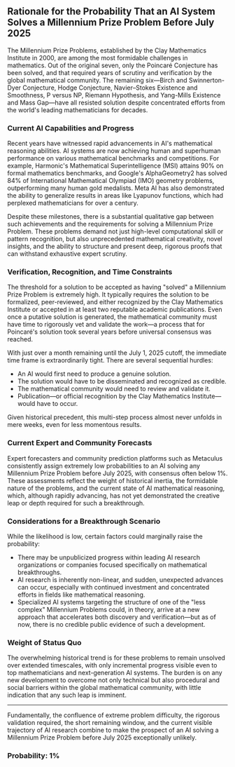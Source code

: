 ## Rationale for the Probability That an AI System Solves a Millennium Prize Problem Before July 2025

The Millennium Prize Problems, established by the Clay Mathematics Institute in 2000, are among the most formidable challenges in mathematics. Out of the original seven, only the Poincaré Conjecture has been solved, and that required years of scrutiny and verification by the global mathematical community. The remaining six—Birch and Swinnerton-Dyer Conjecture, Hodge Conjecture, Navier–Stokes Existence and Smoothness, P versus NP, Riemann Hypothesis, and Yang-Mills Existence and Mass Gap—have all resisted solution despite concentrated efforts from the world's leading mathematicians for decades.

### Current AI Capabilities and Progress

Recent years have witnessed rapid advancements in AI's mathematical reasoning abilities. AI systems are now achieving human and superhuman performance on various mathematical benchmarks and competitions. For example, Harmonic's Mathematical Superintelligence (MSI) attains 90% on formal mathematics benchmarks, and Google's AlphaGeometry2 has solved 84% of International Mathematical Olympiad (IMO) geometry problems, outperforming many human gold medalists. Meta AI has also demonstrated the ability to generalize results in areas like Lyapunov functions, which had perplexed mathematicians for over a century.

Despite these milestones, there is a substantial qualitative gap between such achievements and the requirements for solving a Millennium Prize Problem. These problems demand not just high-level computational skill or pattern recognition, but also unprecedented mathematical creativity, novel insights, and the ability to structure and present deep, rigorous proofs that can withstand exhaustive expert scrutiny.

### Verification, Recognition, and Time Constraints

The threshold for a solution to be accepted as having "solved" a Millennium Prize Problem is extremely high. It typically requires the solution to be formalized, peer-reviewed, and either recognized by the Clay Mathematics Institute or accepted in at least two reputable academic publications. Even once a putative solution is generated, the mathematical community must have time to rigorously vet and validate the work—a process that for Poincaré's solution took several years before universal consensus was reached.

With just over a month remaining until the July 1, 2025 cutoff, the immediate time frame is extraordinarily tight. There are several sequential hurdles: 

- An AI would first need to produce a genuine solution.
- The solution would have to be disseminated and recognized as credible.
- The mathematical community would need to review and validate it.
- Publication—or official recognition by the Clay Mathematics Institute—would have to occur.

Given historical precedent, this multi-step process almost never unfolds in mere weeks, even for less momentous results.

### Current Expert and Community Forecasts

Expert forecasters and community prediction platforms such as Metaculus consistently assign extremely low probabilities to an AI solving any Millennium Prize Problem before July 2025, with consensus often below 1%. These assessments reflect the weight of historical inertia, the formidable nature of the problems, and the current state of AI mathematical reasoning, which, although rapidly advancing, has not yet demonstrated the creative leap or depth required for such a breakthrough.

### Considerations for a Breakthrough Scenario

While the likelihood is low, certain factors could marginally raise the probability: 
- There may be unpublicized progress within leading AI research organizations or companies focused specifically on mathematical breakthroughs.
- AI research is inherently non-linear, and sudden, unexpected advances can occur, especially with continued investment and concentrated efforts in fields like mathematical reasoning.
- Specialized AI systems targeting the structure of one of the "less complex" Millennium Problems could, in theory, arrive at a new approach that accelerates both discovery and verification—but as of now, there is no credible public evidence of such a development.

### Weight of Status Quo

The overwhelming historical trend is for these problems to remain unsolved over extended timescales, with only incremental progress visible even to top mathematicians and next-generation AI systems. The burden is on any new development to overcome not only technical but also procedural and social barriers within the global mathematical community, with little indication that any such leap is imminent.

---

Fundamentally, the confluence of extreme problem difficulty, the rigorous validation required, the short remaining window, and the current visible trajectory of AI research combine to make the prospect of an AI solving a Millennium Prize Problem before July 2025 exceptionally unlikely.

### Probability: 1%
